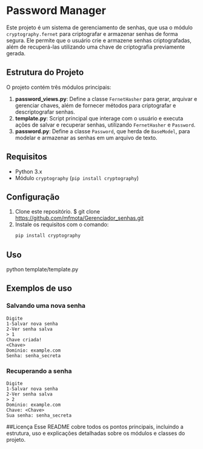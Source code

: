 # Password Manager

Este projeto é um sistema de gerenciamento de senhas, que usa o módulo `cryptography.fernet` para criptografar e armazenar senhas de forma segura. Ele permite que o usuário crie e armazene senhas criptografadas, além de recuperá-las utilizando uma chave de criptografia previamente gerada.

## Estrutura do Projeto

O projeto contém três módulos principais:

1. **password_views.py**: Define a classe `FernetHasher` para gerar, arquivar e gerenciar chaves, além de fornecer métodos para criptografar e descriptografar senhas.
2. **template.py**: Script principal que interage com o usuário e executa ações de salvar e recuperar senhas, utilizando `FernetHasher` e `Password`.
3. **password.py**: Define a classe `Password`, que herda de `BaseModel`, para modelar e armazenar as senhas em um arquivo de texto.

## Requisitos

- Python 3.x
- Módulo `cryptography` (`pip install cryptography`)

## Configuração

1. Clone este repositório.
   $ git clone https://github.com/mfmota/Gerenciador_senhas.git
2. Instale os requisitos com o comando:
   ```bash
   pip install cryptography
## Uso
python template/template.py

## Exemplos de uso

### Salvando uma nova senha
```plaintext
Digite 
1-Salvar nova senha
2-Ver senha salva
> 1
Chave criada!
<Chave>
Dominio: example.com
Senha: senha_secreta
```
### Recuperando a senha
```plaintext
Digite 
1-Salvar nova senha
2-Ver senha salva
> 2
Dominio: example.com
Chave: <Chave>
Sua senha: senha_secreta
```

##Licença
Esse README cobre todos os pontos principais, incluindo a estrutura, uso e explicações detalhadas sobre os módulos e classes do projeto.


